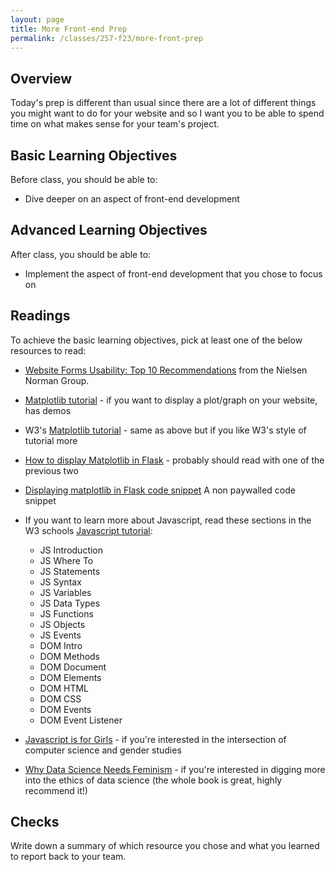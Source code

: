 ```yaml
---
layout: page
title: More Front-end Prep
permalink: /classes/257-f23/more-front-prep
---
```


## Overview
Today's prep is different than usual since there are a lot of different things you might want to do for your website and so I want you to be able to spend time on what makes sense for your team's project. 

## Basic Learning Objectives
Before class, you should be able to:
* Dive deeper on an aspect of front-end development

## Advanced Learning Objectives
After class, you should be able to:
* Implement the aspect of front-end development that you chose to focus on

## Readings
To achieve the basic learning objectives, pick at least one of the below resources to read:

* [Website Forms Usability: Top 10 Recommendations](https://www.nngroup.com/articles/web-form-design/) from the Nielsen Norman Group.

* [Matplotlib tutorial](https://www.datacamp.com/community/tutorials/matplotlib-tutorial-python) - if you want to display a plot/graph on your website, has demos

* W3's [Matplotlib tutorial](https://www.w3schools.com/python/matplotlib_intro.asp) - same as above but if you like W3's style of tutorial more

* [How to display Matplotlib in Flask](https://towardsdatascience.com/how-to-easily-show-your-matplotlib-plots-and-pandas-dataframes-dynamically-on-your-website-a9613eff7ae3) - probably should read with one of the previous two

* [Displaying matplotlib in Flask code snippet](https://gitlab.com/-/snippets/1924163) A non paywalled code snippet

* If you want to learn more about Javascript, read these sections in the W3 schools [Javascript tutorial](https://www.w3schools.com/js/default.asp):

    * JS Introduction
    * JS Where To
    * JS Statements
    * JS Syntax
    * JS Variables
    * JS Data Types
    * JS Functions
    * JS Objects
    * JS Events
    * DOM Intro
    * DOM Methods
    * DOM Document
    * DOM Elements
    * DOM HTML
    * DOM CSS
    * DOM Events
    * DOM Event Listener

* [Javascript is for Girls](https://logicmag.io/intelligence/javascript-is-for-girls/) - if you're interested in the intersection of computer science and gender studies

* [Why Data Science Needs Feminism](https://data-feminism.mitpress.mit.edu/pub/frfa9szd/release/6) - if you're interested in digging more into the ethics of data science (the whole book is great, highly recommend it!)


## Checks
Write down a summary of which resource you chose and what you learned to report back to your team.
